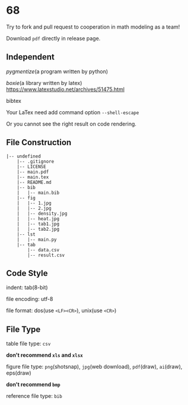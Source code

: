 # 68

Try to fork and pull request to cooperation in math modeling as a team!

Download `pdf` directly in release page.

## Independent ##

*pygmentize*(a program written by python)

*boxie*(a library written by latex)
<https://www.latexstudio.net/archives/51475.html>

bibtex

Your LaTex need add command option `--shell-escape`

Or you cannot see the right result on code rendering.

## File Construction ##

```
|-- undefined
    |-- .gitignore
    |-- LICENSE
    |-- main.pdf
    |-- main.tex
    |-- README.md
    |-- bib
    |   |-- main.bib
    |-- fig
    |   |-- 1.jpg
    |   |-- 2.jpg
    |   |-- density.jpg
    |   |-- heat.jpg
    |   |-- tab1.jpg
    |   |-- tab2.jpg
    |-- lst
    |   |-- main.py
    |-- tab
        |-- data.csv
        |-- result.csv
```

## Code Style ##

indent: tab(8-bit)

file encoding: utf-8

file format: dos(use `<LF><CR>`), unix(use `<CR>`)

## File Type ##

table file type: `csv`

**don't recommend `xls` and `xlsx`**

figure file type: `png`(shotsnap), `jpg`(web download), `pdf`(draw), `ai`(draw),
eps(draw)

**don't recommend `bmp`**

reference file type: `bib`

